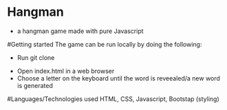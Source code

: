 # Hangman
- a hangman game made with pure Javascript 

#Getting started 
The game can be run locally by doing the following: 
- Run git clone <p><repo url><p>
- Open index.html in a web browser
- Choose a letter on the keyboard until the word is reveealed/a new word is generated


#Languages/Technologies used 
HTML,
CSS,
Javascript,
Bootstap (styling)


